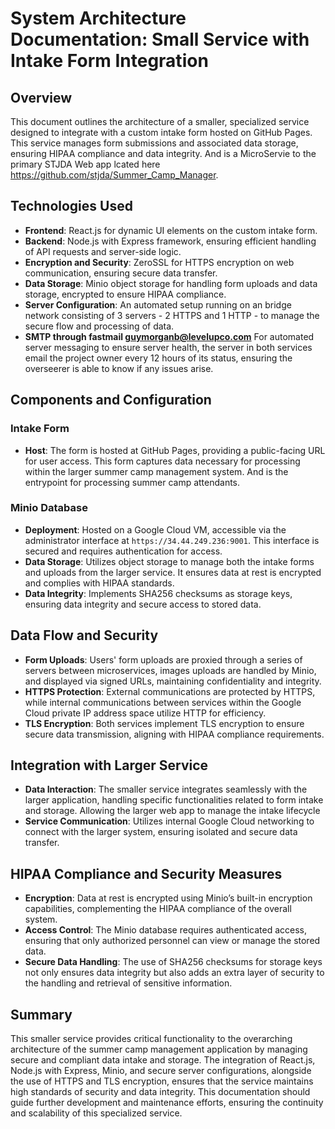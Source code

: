 # System Architecture Documentation: Small Service with Intake Form Integration

## Overview

This document outlines the architecture of a smaller, specialized service designed to integrate with a custom intake form hosted on GitHub Pages. This service manages form submissions and associated data storage, ensuring HIPAA compliance and data integrity. And is a MicroServie to the primary STJDA Web app lcated here https://github.com/stjda/Summer_Camp_Manager.

## Technologies Used

- **Frontend**: React.js for dynamic UI elements on the custom intake form.
- **Backend**: Node.js with Express framework, ensuring efficient handling of API requests and server-side logic.
- **Encryption and Security**: ZeroSSL for HTTPS encryption on web communication, ensuring secure data transfer.
- **Data Storage**: Minio object storage for handling form uploads and data storage, encrypted to ensure HIPAA compliance.
- **Server Configuration**: An automated setup running on an bridge network consisting of 3 servers - 2 HTTPS and 1 HTTP - to manage the secure flow and processing of data.
- **SMTP through fastmail guymorganb@levelupco.com** For automated server messaging to ensure server health, the server in both services email the project owner every 12 hours of its status, ensuring the overseerer is able to know if any issues arise.

## Components and Configuration

### Intake Form

- **Host**: The form is hosted at GitHub Pages, providing a public-facing URL for user access. This form captures data necessary for processing within the larger summer camp management system. And is the entrypoint for processing summer camp attendants.

### Minio Database

- **Deployment**: Hosted on a Google Cloud VM, accessible via the administrator interface at `https://34.44.249.236:9001`. This interface is secured and requires authentication for access.
- **Data Storage**: Utilizes object storage to manage both the intake forms and uploads from the larger service. It ensures data at rest is encrypted and complies with HIPAA standards.
- **Data Integrity**: Implements SHA256 checksums as storage keys, ensuring data integrity and secure access to stored data.

## Data Flow and Security

- **Form Uploads**: Users' form uploads are proxied through a series of servers between microservices, images uploads are handled by Minio, and displayed via signed URLs, maintaining confidentiality and integrity.
- **HTTPS Protection**: External communications are protected by HTTPS, while internal communications between services within the Google Cloud private IP address space utilize HTTP for efficiency.
- **TLS Encryption**: Both services implement TLS encryption to ensure secure data transmission, aligning with HIPAA compliance requirements.

## Integration with Larger Service

- **Data Interaction**: The smaller service integrates seamlessly with the larger application, handling specific functionalities related to form intake and storage. Allowing the larger web app to manage the intake lifecycle
- **Service Communication**: Utilizes internal Google Cloud networking to connect with the larger system, ensuring isolated and secure data transfer.

## HIPAA Compliance and Security Measures

- **Encryption**: Data at rest is encrypted using Minio’s built-in encryption capabilities, complementing the HIPAA compliance of the overall system.
- **Access Control**: The Minio database requires authenticated access, ensuring that only authorized personnel can view or manage the stored data.
- **Secure Data Handling**: The use of SHA256 checksums for storage keys not only ensures data integrity but also adds an extra layer of security to the handling and retrieval of sensitive information.

## Summary

This smaller service provides critical functionality to the overarching architecture of the summer camp management application by managing secure and compliant data intake and storage. The integration of React.js, Node.js with Express, Minio, and secure server configurations, alongside the use of HTTPS and TLS encryption, ensures that the service maintains high standards of security and data integrity. This documentation should guide further development and maintenance efforts, ensuring the continuity and scalability of this specialized service.